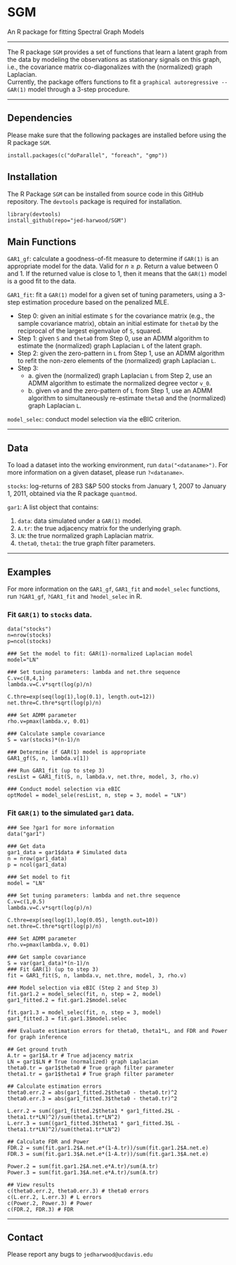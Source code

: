 # SGM
An R package for fitting Spectral Graph Models

*** 
The R package `SGM` provides a set of functions that learn a latent graph from the data by modeling the observations as stationary signals on this graph, i.e., the covariance matrix co-diagonalizes with the (normalized) graph Laplacian.  
Currently, the package offers functions to fit a `graphical autoregressive -- GAR(1)` model through a 3-step procedure.

*** 

## Dependencies 
Please make sure that the following packages are installed before using the R package `SGM`. 

```
install.packages(c("doParallel", "foreach", "gmp"))
```

## Installation
The R Package `SGM` can be installed from source code in this GitHub repository.  The `devtools` package is required for installation.  
```
library(devtools)
install_github(repo="jed-harwood/SGM")
```

## Main Functions

`GAR1_gf`: calculate a goodness-of-fit measure to determine if `GAR(1)` is an appropriate model for the data. Valid for $n \geq p$.  Return a value between $0$ and $1$. If the returned value is close to $1$, then it means that the `GAR(1)` model is a good fit to the data.

`GAR1_fit`: fit a `GAR(1)` model for a given set of tuning parameters, using a 3-step estimation procedure based on the penalized MLE.  
* Step 0: given an initial estimate `S` for the covariance matrix (e.g., the sample covariance matrix), obtain an initial estimate for `theta0` by the reciprocal of the largest eigenvalue of `S`, squared.
* Step 1: given `S`  and `theta0` from Step 0, use an ADMM algorithm to estimate the (normalized) graph Laplacian `L` of the latent graph.  
* Step 2: given the zero-pattern in `L` from Step 1, use an ADMM algorithm to refit the non-zero elements of the (normalized) graph Laplacian `L`.
* Step 3:
    * a. given the (normalized) graph Laplacian `L` from Step 2, use an ADMM algorithm to estimate the normalized degree vector `v_0`.
    * b. given `v0` and the zero-pattern of `L` from Step 1, use an ADMM algorithm to simultaneously re-estimate `theta0` and the (normalized) graph Laplacian `L`.

`model_selec`: conduct model selection via the eBIC criterion.

***

## Data
To load a dataset into the working environment, run `data("<dataname>")`.  For more information on a given dataset, please run `?<dataname>`.  

`stocks`: log-returns of $283$ S&P 500 stocks from January 1, 2007 to January 1, 2011, obtained via the R package `quantmod`. 

`gar1`:  A list object that contains:
1. `data`: data simulated under a `GAR(1)` model.
2. `A.tr`: the true adjacency matrix for the underlying graph.
3. `LN`: the true normalized graph Laplacian matrix.
4. `theta0`, `theta1`: the true graph filter parameters.  

*** 

## Examples

For more information on the `GAR1_gf`, `GAR1_fit` and `model_selec` functions, run `?GAR1_gf`, `?GAR1_fit` and `?model_selec` in R.  

### Fit `GAR(1)` to `stocks` data.
```
data("stocks")
n=nrow(stocks)
p=ncol(stocks)

### Set the model to fit: GAR(1)-normalized Laplacian model
model="LN" 

### Set tuning parameters: lambda and net.thre sequence
C.v=c(8,4,1)
lambda.v=C.v*sqrt(log(p)/n)

C.thre=exp(seq(log(1),log(0.1), length.out=12))
net.thre=C.thre*sqrt(log(p)/n)

### Set ADMM parameter
rho.v=pmax(lambda.v, 0.01)

### Calculate sample covariance
S = var(stocks)*(n-1)/n

### Determine if GAR(1) model is appropriate
GAR1_gf(S, n, lambda.v[1])

### Run GAR1_fit (up to step 3)
resList = GAR1_fit(S, n, lambda.v, net.thre, model, 3, rho.v)

### Conduct model selection via eBIC
optModel = model_sele(resList, n, step = 3, model = "LN")
```


### Fit `GAR(1)` to the simulated `gar1` data. 
```
### See ?gar1 for more information
data("gar1")

### Get data 
gar1_data = gar1$data # Simulated data
n = nrow(gar1_data)
p = ncol(gar1_data)

### Set model to fit
model = "LN"

### Set tuning parameters: lambda and net.thre sequence
C.v=c(1,0.5)  
lambda.v=C.v*sqrt(log(p)/n)

C.thre=exp(seq(log(1),log(0.05), length.out=10))
net.thre=C.thre*sqrt(log(p)/n)

### Set ADMM parameter 
rho.v=pmax(lambda.v, 0.01)

### Get sample covariance 
S = var(gar1_data)*(n-1)/n
### Fit GAR(1) (up to step 3)
fit = GAR1_fit(S, n, lambda.v, net.thre, model, 3, rho.v)

### Model selection via eBIC (Step 2 and Step 3)
fit.gar1.2 = model_selec(fit, n, step = 2, model)
gar1_fitted.2 = fit.gar1.2$model.selec

fit.gar1.3 = model_selec(fit, n, step = 3, model)
gar1_fitted.3 = fit.gar1.3$model.selec

### Evaluate estimation errors for theta0, theta1*L, and FDR and Power for graph inference 

## Get ground truth
A.tr = gar1$A.tr # True adjacency matrix
LN = gar1$LN # True (normalized) graph Laplacian
theta0.tr = gar1$theta0 # True graph filter parameter
theta1.tr = gar1$theta1 # True graph filter parameter

## Calculate estimation errors
theta0.err.2 = abs(gar1_fitted.2$theta0 - theta0.tr)^2
theta0.err.3 = abs(gar1_fitted.3$theta0 - theta0.tr)^2

L.err.2 = sum((gar1_fitted.2$theta1 * gar1_fitted.2$L - theta1.tr*LN)^2)/sum(theta1.tr*LN^2)
L.err.3 = sum((gar1_fitted.3$theta1 * gar1_fitted.3$L - theta1.tr*LN)^2)/sum(theta1.tr*LN^2)

## Calculate FDR and Power 
FDR.2 = sum(fit.gar1.2$A.net.e*(1-A.tr))/sum(fit.gar1.2$A.net.e)
FDR.3 = sum(fit.gar1.3$A.net.e*(1-A.tr))/sum(fit.gar1.3$A.net.e)

Power.2 = sum(fit.gar1.2$A.net.e*A.tr)/sum(A.tr)
Power.3 = sum(fit.gar1.3$A.net.e*A.tr)/sum(A.tr)

## View results 
c(theta0.err.2, theta0.err.3) # theta0 errors
c(L.err.2, L.err.3) # L errors
c(Power.2, Power.3) # Power
c(FDR.2, FDR.3) # FDR 
```

***

## Contact
Please report any bugs to `jedharwood@ucdavis.edu`
